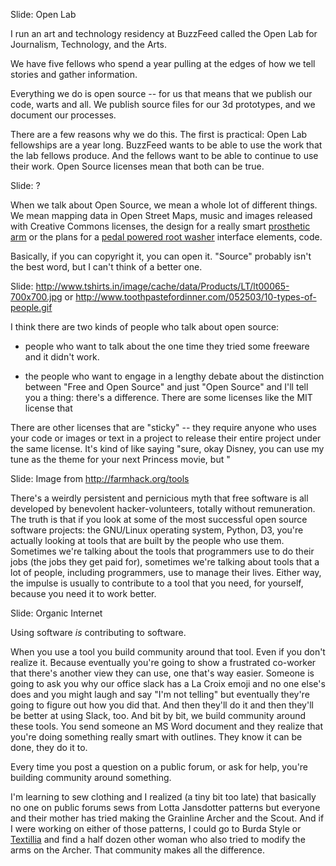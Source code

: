 Slide: Open Lab

I run an art and technology residency at BuzzFeed called the Open Lab for Journalism, Technology, and the Arts.

We have five fellows who spend a year pulling at the edges of how we tell stories and gather information.

Everything we do is open source -- for us that means that we publish our code, warts and all. We publish source files for our 3d prototypes, and we document our processes.

There are a few reasons why we do this. The first is practical: Open Lab fellowships are a year long. BuzzFeed wants to be able to use the work that the lab fellows produce. And the fellows want to be able to continue to use their work. Open Source licenses mean that both can be true.

Slide: ?

When we talk about Open Source, we mean a whole lot of different things. We mean mapping data in Open Street Maps, music and images released with Creative Commons licenses, the design for a really smart [prosthetic arm](http://openprosthetics.org/) or the plans for a [pedal powered root washer](http://farmhack.org/tools) interface elements, code.

Basically, if you can copyright it, you can open it. "Source" probably isn't the best word, but I can't think of a better one.  

Slide: http://www.tshirts.in/image/cache/data/Products/LT/lt00065-700x700.jpg or http://www.toothpastefordinner.com/052503/10-types-of-people.gif


I think there are two kinds of people who talk about open source:

+ people who want to talk about the one time they tried some freeware and it didn't work.

+ the people who want to engage in a lengthy debate about the distinction between "Free and Open Source" and just "Open Source" and I'll tell you a thing: there's a difference. There are some licenses like the MIT license that

There are other licenses that are "sticky" -- they require anyone who uses your code or images or text in a project to release their entire project under the same license. It's kind of like saying "sure, okay Disney, you can use my tune as the theme for your next Princess movie, but "

Slide: Image from http://farmhack.org/tools

There's a weirdly persistent and pernicious myth that free software is all developed by benevolent hacker-volunteers, totally without remuneration. The truth is that if you look at some of the most successful open source software projects: the GNU/Linux operating system, Python, D3, you're actually looking at tools that are built by the people who use them. Sometimes we're talking about the tools that programmers use to do their jobs (the jobs they get paid for), sometimes we're talking about tools that a lot of people, including programmers, use to manage their lives. Either way, the impulse is usually to contribute to a tool that you need, for yourself, because you need it to work better.

Slide: Organic Internet

Using software *is* contributing to software.

When you use a tool you build community around that tool. Even if you don't realize it. Because eventually you're going to show a frustrated co-worker that there's another view they can use, one that's way easier. Someone is going to ask you why our office slack has a La Croix emoji and no one else's does and you might laugh and say "I'm not telling" but eventually they're going to figure out how you did that. And then they'll do it and then they'll be better at using Slack, too. And bit by bit, we build community around these tools. You send someone an MS Word document and they realize that you're doing something really smart with outlines. They know it can be done, they do it to.

Every time you post a question on a public forum, or ask for help, you're building community around something.

I'm learning to sew clothing and I realized (a tiny bit too late) that basically no one on public forums sews from Lotta Jansdotter patterns but everyone and their mother has tried making the Grainline Archer and the Scout. And if I were working on either of those patterns, I could go to Burda Style or [Textillia](https://www.textillia.com) and find a half dozen other woman who also tried to modify the arms on the Archer. That community makes all the difference. 
